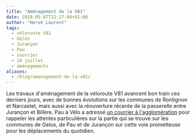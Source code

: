 ```yaml
---
title: "Aménagement de la V81"
date: 2018-05-07T22:27:04+02:00
author: "Hervé Laurent"
tags:
  - véloroute V81
  - Gelos
  - Jurançon
  - Pau
  - courrier
  - 14 juillet
  - aménagements
aliases:
  - /blog/amenagement-de-la-v81/
---
```


Les travaux d'aménagement de la véloroute V81 avancent bon train ces derniers
jours,  avec de bonnes évolutions sur les communes de Rontignon et Narcastet,
mais aussi avec la réouverture récente de la passerelle entre Jurançon et
Billère. Pau à Vélo a adressé [un courrier à
l'agglomération](2018-05-06-pau-a-velo-courrier-v81.pdf) pour rappeler les
attentes particulières sur la partie qui se trouve sur les communes de Gelos, de
Pau et de Jurançon sur cette voie prometteuse pour les déplacements du
quotidien.
